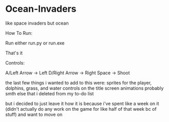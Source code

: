 # Ocean-Invaders
like space invaders but ocean

How To Run:

Run either run.py or run.exe

That's it

Controls:

A/Left Arrow -> Left
D/Right Arrow -> Right
Space -> Shoot

the last few things i wanted to add to this were:
  sprites for the player, dolphins, grass, and water
  controls on the title screen
  animations
  probably smth else that i deleted from my to-do list

but i decided to just leave it how it is because i've spent like a week on it (didn't actually do any work on the game for like half of that week bc of stuff) and want to move on